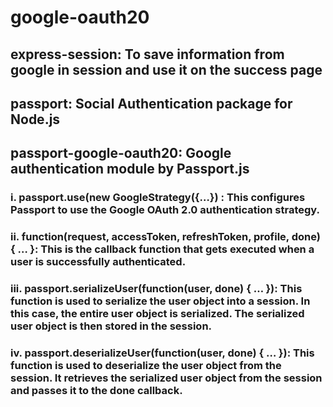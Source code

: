 # google-oauth20

## express-session: To save information from google in session and use it on the success page
## passport: Social Authentication package for Node.js
## passport-google-oauth20: Google authentication module by Passport.js

### i. passport.use(new GoogleStrategy({…}) : This configures Passport to use the Google OAuth 2.0 authentication strategy.
### ii. function(request, accessToken, refreshToken, profile, done) { … }: This is the callback function that gets executed when a user is successfully authenticated.
### iii. passport.serializeUser(function(user, done) { … }): This function is used to serialize the user object into a session. In this case, the entire user object is serialized. The serialized user object is then stored in the session.
### iv. passport.deserializeUser(function(user, done) { … }): This function is used to deserialize the user object from the session. It retrieves the serialized user object from the session and passes it to the done callback.
